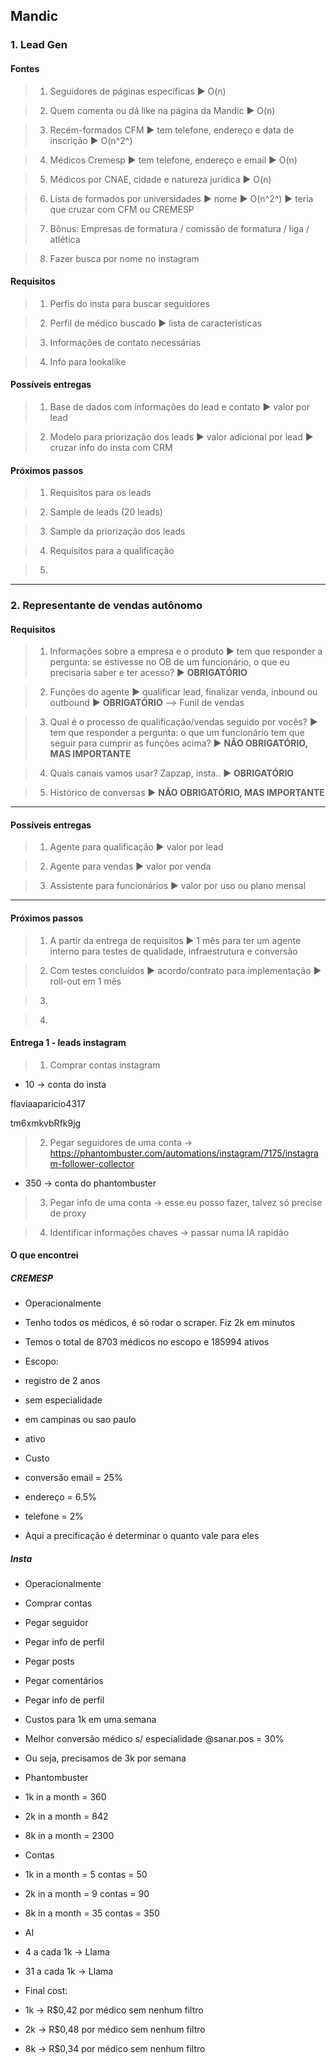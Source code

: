 
## Mandic

  

### 1. Lead Gen

  

#### Fontes

  

> 1. Seguidores de páginas específicas :arrow_forward: O(n)

> 2. Quem comenta ou dá like na página da Mandic :arrow_forward: O(n)

> 3. Recém-formados CFM :arrow_forward: tem telefone, endereço e data de inscrição :arrow_forward: O(n^2^)

> 4. Médicos Cremesp :arrow_forward: tem telefone, endereço e email :arrow_forward: O(n)

> 5. Médicos por CNAE, cidade e natureza jurídica :arrow_forward: O(n)

> 6. Lista de formados por universidades :arrow_forward: nome :arrow_forward: O(n^2^) :arrow_forward: teria que cruzar com CFM ou CREMESP

> 7. Bônus: Empresas de formatura / comissão de formatura / liga / atlética

> 8. Fazer busca por nome no instagram

  

#### Requisitos

  

> 1. Perfis do insta para buscar seguidores

> 2. Perfil de médico buscado :arrow_forward: lista de características

> 3. Informações de contato necessárias

> 4. Info para lookalike

  

#### Possíveis entregas

  

> 1. Base de dados com informações do lead e contato :arrow_forward: valor por lead

> 2. Modelo para priorização dos leads :arrow_forward: valor adicional por lead :arrow_forward: cruzar info do insta com CRM

  

#### Próximos passos

  

> 1. Requisitos para os leads

> 2. Sample de leads (20 leads)

> 3. Sample da priorização dos leads

> 4. Requisitos para a qualificação

> 5.

  

---

  

### 2. Representante de vendas autônomo

  

#### Requisitos

  

> 1. Informações sobre a empresa e o produto :arrow_forward: tem que responder a pergunta: se estivesse no OB de um funcionário, o que eu precisaria saber e ter acesso? :arrow_forward: **OBRIGATÓRIO**

> 2. Funções do agente :arrow_forward: qualificar lead, finalizar venda, inbound ou outbound :arrow_forward: **OBRIGATÓRIO** --> Funil de vendas

> 3. Qual é o processo de qualificação/vendas seguido por vocês? :arrow_forward: tem que responder a pergunta: o que um funcionário tem que seguir para cumprir as funções acima? :arrow_forward: **NÃO OBRIGATÓRIO, MAS IMPORTANTE**

> 4. Quais canais vamos usar? Zapzap, insta.. :arrow_forward: **OBRIGATÓRIO**

> 5. Histórico de conversas :arrow_forward: **NÃO OBRIGATÓRIO, MAS IMPORTANTE**

  

---

  

#### Possíveis entregas

  

> 1. Agente para qualificação :arrow_forward: valor por lead

> 2. Agente para vendas :arrow_forward: valor por venda

> 3. Assistente para funcionários :arrow_forward: valor por uso ou plano mensal

  

---

  

#### Próximos passos

  

> 1. A partir da entrega de requisitos :arrow_forward: 1 mês para ter um agente interno para testes de qualidade, infraestrutura e conversão

> 2. Com testes concluídos :arrow_forward: acordo/contrato para implementação :arrow_forward: roll-out em 1 mês

> 3.

> 4.

  

#### Entrega 1 - leads instagram

  

> 1. Comprar contas instagram

  

- 10 -> conta do insta

flaviaaparicio4317

tm6xmkvbRfk9jg

> 2. Pegar seguidores de uma conta -> https://phantombuster.com/automations/instagram/7175/instagram-follower-collector

- 350 -> conta do phantombuster

> 3. Pegar info de uma conta -> esse eu posso fazer, talvez só precise de proxy

> 4. Identificar informações chaves -> passar numa IA rapidão

  

#### O que encontrei

  

##### CREMESP

  

- Operacionalmente

  

- Tenho todos os médicos, é só rodar o scraper. Fiz 2k em minutos

- Temos o total de 8703 médicos no escopo e 185994 ativos

- Escopo:

- registro de 2 anos

- sem especialidade

- em campinas ou sao paulo

- ativo

  

- Custo

- conversão email = 25%

- endereço = 6.5%

- telefone = 2%

- Aqui a precificação é determinar o quanto vale para eles

  

##### Insta

  

- Operacionalmente

  

- Comprar contas

- Pegar seguidor

- Pegar info de perfil

- Pegar posts

- Pegar comentários

- Pegar info de perfil

  

- Custos para 1k em uma semana

- Melhor conversão médico s/ especialidade @sanar.pos = 30%

- Ou seja, precisamos de 3k por semana

- Phantombuster

- 1k in a month = 360

- 2k in a month = 842

- 8k in a month = 2300

- Contas

- 1k in a month = 5 contas = 50

- 2k in a month = 9 contas = 90

- 8k in a month = 35 contas = 350

- AI

- 4 a cada 1k -> Llama

- 31 a cada 1k -> Llama

- Final cost:

- 1k -> R$0,42 por médico sem nenhum filtro

- 2k -> R$0,48 por médico sem nenhum filtro

- 8k -> R$0,34 por médico sem nenhum filtro